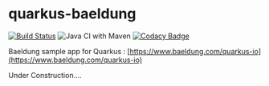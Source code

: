 # quarkus-baeldung

[![Build Status](https://travis-ci.org/didier-durand/quarkus-baeldung.svg?branch=master)](https://travis-ci.org/didier-durand/quarkus-baeldung) ![Java CI with Maven](https://github.com/didier-durand/quarkus-baeldung/workflows/Java%20CI%20with%20Maven/badge.svg) [![Codacy Badge](https://api.codacy.com/project/badge/Grade/d5b2b1f3514d426e9c93526787c9212d)](https://app.codacy.com/manual/didier-durand/quarkus-baeldung?utm_source=github.com&utm_medium=referral&utm_content=didier-durand/quarkus-baeldung&utm_campaign=Badge_Grade_Dashboard)

Baeldung sample app for Quarkus : [https://www.baeldung.com/quarkus-io](https://www.baeldung.com/quarkus-io)

Under Construction....
